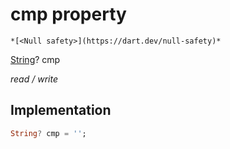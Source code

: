 


# cmp property




    *[<Null safety>](https://dart.dev/null-safety)*


[String](https://api.flutter.dev/flutter/dart-core/String-class.html)? cmp
  
_read / write_






## Implementation

```dart
String? cmp = '';


```







